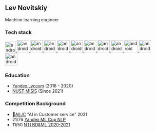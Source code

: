 ## Lev Novitskiy
Machine learning engineer

### Tech stack
<p align="left"> 
  <a href="https://www.python.org" target="_blank"> 
    <img src="https://upload.wikimedia.org/wikipedia/commons/thumb/c/c3/Python-logo-notext.svg/1200px-Python-logo-notext.svg.png" alt="android" width="35" height="35"/>
  </a>
  
  <a href="https://pytorch.org" target="_blank"> 
    <img src="https://pytorch.org/assets/images/pytorch-logo.png" alt="android" width="40" height="40"/>
  </a>
  
  <a href="https://keras.io" target="_blank"> 
    <img src="https://upload.wikimedia.org/wikipedia/commons/thumb/a/ae/Keras_logo.svg/1200px-Keras_logo.svg.png" alt="android" width="40" height="40"/>
  </a>
  
  <a href="https://www.tensorflow.org" target="_blank"> 
    <img src="https://upload.wikimedia.org/wikipedia/commons/thumb/2/2d/Tensorflow_logo.svg/1200px-Tensorflow_logo.svg.png" alt="android" width="40" height="40"/>
  </a>
  
  <a href="https://huggingface.co" target="_blank"> 
    <img src="https://uptime-storage.s3.amazonaws.com/logos/d32f5c39b694f3e64d29fc2c9b988cdd.png" alt="android" width="40" height="40"/>
  </a>
  
  <a href="https://www.djangoproject.com" target="_blank"> 
      <img src="https://cdn.worldvectorlogo.com/logos/django.svg" alt="android" width="40" height="40"/>
  </a>

  <a href="https://www.sqlite.org/index.html" target="_blank"> 
    <img src="https://upload.wikimedia.org/wikipedia/commons/thumb/3/38/HTML5_Badge.svg/2048px-HTML5_Badge.svg.png" alt="android" width="40" height="40"/>
  </a>

  <a href="https://www.sqlite.org/index.html" target="_blank"> 
    <img src="https://upload.wikimedia.org/wikipedia/commons/thumb/6/62/CSS3_logo.svg/2048px-CSS3_logo.svg.png" alt="android" width="40" height="40"/>
  </a>
  
  <a href="https://www.postgresql.org" target="_blank"> 
    <img src="https://upload.wikimedia.org/wikipedia/commons/thumb/2/29/Postgresql_elephant.svg/1200px-Postgresql_elephant.svg.png" alt="android" width="40" height="40"/>
  </a>
  
  <a href="https://www.docker.com" target="_blank"> 
    <img src="https://www.docker.com/sites/default/files/d8/2019-07/Moby-logo.png" alt="android" width="45" height="40"/>
  </a>
  
  <a href="https://ru.wikipedia.org/wiki/Bash" target="_blank"> 
    <img src="https://upload.wikimedia.org/wikipedia/commons/thumb/4/4b/Bash_Logo_Colored.svg/1200px-Bash_Logo_Colored.svg.png" alt="android" width="40" height="40"/>
  </a>
  
  <a href="https://git-scm.com/doc" target="_blank"> 
    <img src="https://git-scm.com/images/logos/logomark-orange@2x.png" alt="android" width="40" height="40"/>
  </a>
  
</p>

### Education
* [Yandex.Lyceum](https://yandexlyceum.ru) (2018 - 2020)
* [NUST MISiS](https://en.misis.ru) (Since 2021)

### Competition Background
* 🥇[AIIJC](https://aiijc.com/ru/) "AI in Customer service" 2021
* 21/76 [Yandex ML Cup NLP](https://yandex.ru/cup/ml)
* 11/50 [NTI BD&ML 2020-2021](https://ntcontest.ru/tracks/nto-school/proekt-po-iskusstvennomu-intellektu/bolshie-dannye-i-mashinnoe-obuchenie/)

